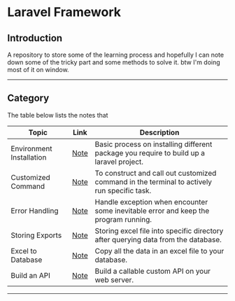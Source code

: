# Laravel Framework

## Introduction
A repository to store some of the learning process and hopefully I can note down some of the tricky part and some methods to solve it.
btw I'm doing most of it on window.

___

## Category
The table below lists the notes that 

| Topic | Link | Description |
| --- | --- | --- |
| Environment Installation | [Note](https://github.com/ImK4Lok/learn_laravel/blob/main/Notes/env_setup.md) | Basic process on installing different package you require to build up a laravel project. |
| Customized Command | [Note](https://github.com/ImK4Lok/learn_laravel/blob/main/Notes/custom_command.md) | To construct and call out customized command in the terminal to actively run specific task. |
| Error Handling | [Note](https://github.com/ImK4Lok/learn_laravel/blob/main/Notes/error.md) | Handle exception when encounter some inevitable error and keep the program running. |
| Storing Exports | [Note](https://github.com/ImK4Lok/learn_laravel/blob/main/Notes/storing_exports.md) | Storing excel file into specific directory after querying data from the database. |
| Excel to Database | [Note](https://github.com/ImK4Lok/learn_laravel/blob/main/Notes/excel_to_db.md) | Copy all the data in an excel file to your database.
| Build an API | [Note](https://github.com/ImK4Lok/learn_laravel/blob/main/Notes/build_api.md) | Build a callable custom API on your web server.

___

